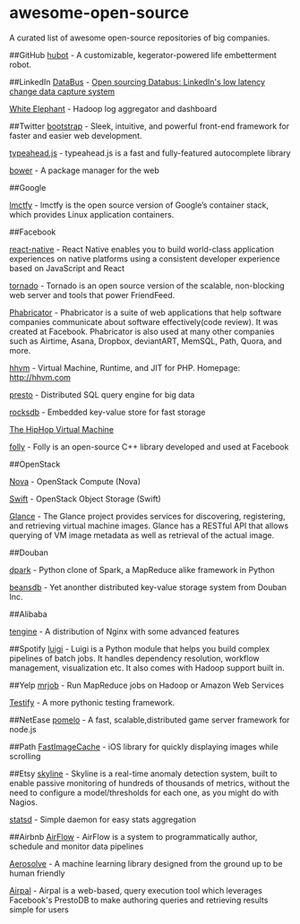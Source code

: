 # awesome-open-source
A curated list of awesome open-source repositories of big companies.

##GitHub
[hubot](https://github.com/github/hubot) - A customizable, kegerator-powered life embetterment robot.

##LinkedIn
[DataBus](https://github.com/linkedin/databus) - [Open sourcing Databus: LinkedIn's low latency change data capture system](http://engineering.linkedin.com/data-replication/open-sourcing-databus-linkedins-low-latency-change-data-capture-system)

[White Elephant](https://github.com/linkedin/white-elephant) - Hadoop log aggregator and dashboard

##Twitter
[bootstrap](https://github.com/twitter/bootstrap) - Sleek, intuitive, and powerful front-end framework for faster and easier web development.

[typeahead.js](https://github.com/twitter/typeahead.js) - typeahead.js is a fast and fully-featured autocomplete library

[bower](https://github.com/twitter/bower) - A package manager for the web

##Google

[lmctfy](https://github.com/google/lmctfy) - lmctfy is the open source version of Google’s container stack, which provides Linux application containers.

##Facebook

[react-native](https://github.com/facebook/react-native) - React Native enables you to build world-class application experiences on native platforms using a consistent developer experience based on JavaScript and React

[tornado](https://github.com/facebook/tornado) - Tornado is an open source version of the scalable, non-blocking web server and tools that power FriendFeed.

[Phabricator](https://github.com/facebook/phabricator) - Phabricator is a suite of web applications that help software companies communicate about software effectively(code review). It was created at Facebook. Phabricator is also used at many other companies such as Airtime, Asana, Dropbox, deviantART, MemSQL, Path, Quora, and more.

[hhvm](https://github.com/facebook/hhvm) - Virtual Machine, Runtime, and JIT for PHP. Homepage: http://hhvm.com

[presto](https://github.com/facebook/presto) - Distributed SQL query engine for big data

[rocksdb](https://github.com/facebook/rocksdb) - Embedded key-value store for fast storage

[The HipHop Virtual Machine](https://www.facebook.com/note.php?note_id=10150415177928920)

[folly](https://github.com/facebook/folly) - Folly is an open-source C++ library developed and used at Facebook

##OpenStack

[Nova](https://github.com/openstack/nova) - OpenStack Compute (Nova)

[Swift](https://github.com/openstack/swift) - OpenStack Object Storage (Swift)

[Glance](https://github.com/openstack/glance) - The Glance project provides services for discovering, registering, and retrieving virtual machine images. Glance has a RESTful API that allows querying of VM image metadata as well as retrieval of the actual image.

##Douban

[dpark](https://github.com/douban/dpark) - Python clone of Spark, a MapReduce alike framework in Python

[beansdb](https://github.com/douban/beansdb) - Yet anonther distributed key-value storage system from Douban Inc.

##Alibaba

[tengine](https://github.com/alibaba/tengine) - A distribution of Nginx with some advanced features

##Spotify
[luigi](https://github.com/spotify/luigi) - Luigi is a Python module that helps you build complex pipelines of batch jobs. It handles dependency resolution, workflow management, visualization etc. It also comes with Hadoop support built in.

##Yelp
[mrjob](https://github.com/Yelp/mrjob) - Run MapReduce jobs on Hadoop or Amazon Web Services

[Testify](https://github.com/Yelp/Testify) - A more pythonic testing framework.

##NetEase
[pomelo](https://github.com/NetEase/pomelo) - A fast, scalable,distributed game server framework for node.js

##Path
[FastImageCache](https://github.com/path/FastImageCache) - iOS library for quickly displaying images while scrolling

##Etsy
[skyline](https://github.com/etsy/skyline) - Skyline is a real-time anomaly detection system, built to enable passive monitoring of hundreds of thousands of metrics, without the need to configure a model/thresholds for each one, as you might do with Nagios.

[statsd](https://github.com/etsy/statsd) - Simple daemon for easy stats aggregation

##Airbnb
[AirFlow](https://github.com/airbnb/airflow) - AirFlow is a system to programmatically author, schedule and monitor data pipelines

[Aerosolve](https://github.com/airbnb/aerosolve) - A machine learning library designed from the ground up to be human friendly

[Airpal](https://github.com/airbnb/airpal) - Airpal is a web-based, query execution tool which leverages Facebook's PrestoDB to make authoring queries and retrieving results simple for users
